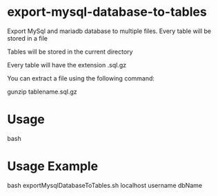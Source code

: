 export-mysql-database-to-tables
===============================

Export MySql and mariadb database to multiple files. Every table will be stored in a file

Tables will be stored in the current directory

Every table will have the extension .sql.gz

You can extract a file using the following command:

gunzip tablename.sql.gz

Usage
=====
bash <ThisFileName> <DatabaseHost> <DatabaseUsername> <DatabaseName>

Usage Example
=============
bash exportMysqlDatabaseToTables.sh localhost username dbName